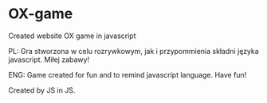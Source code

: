 # OX-game
Created website OX game in javascript

PL:
Gra stworzona w celu rozrywkowym, jak i przypommienia składni języka javascript. Miłej zabawy!

ENG:
Game created for fun and to remind javascript language. Have fun!

Created by JS in JS.
